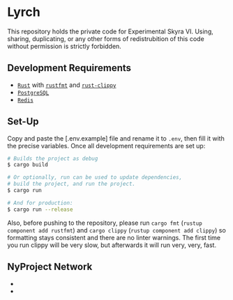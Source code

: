# Lyrch

This repository holds the private code for Experimental Skyra VI. Using, sharing, duplicating, or any other forms of
redistrubition of this code without permission is strictly forbidden.

## Development Requirements

- [`Rust`] with [`rustfmt`] and [`rust-clippy`]
- [`PostgreSQL`]
- [`Redis`]

[`Rust`]: https://www.rust-lang.org/tools/install
[`rustfmt`]: https://github.com/rust-lang/rustfmt
[`rust-clippy`]: https://github.com/rust-lang/rust-clippy
[`PostgreSQL`]: https://www.postgresql.org/download/
[`Redis`]: https://redis.io/download

## Set-Up

Copy and paste the [.env.example] file and rename it to `.env`, then fill it with the precise variables. Once all
development requirements are set up:

```bash
# Builds the project as debug
$ cargo build

# Or optionally, run can be used to update dependencies,
# build the project, and run the project.
$ cargo run

# And for production:
$ cargo run --release
```

Also, before pushing to the repository, please run `cargo fmt` (`rustup component add rustfmt`) and `cargo clippy`
(`rustup component add clippy`) so formatting stays consistent and there are no linter warnings. The first time you run
clippy will be very slow, but afterwards it will run very, very, fast.

[`.env.example`]: /.env.example

## NyProject Network

- [`NeuLink`]: https://github.com/kyranet/neulink
- [`Ryana`]: https://github.com/kyranet/ryana
